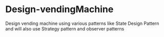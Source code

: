 # Design-vendingMachine
Design vending machine using various patterns like State Design Pattern and will also use Strategy pattern and observer patterns
